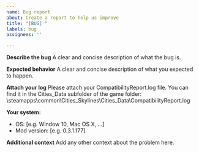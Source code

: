 ```yaml
---
name: Bug report
about: Create a report to help us improve
title: "[BUG] "
labels: bug
assignees: ''

---
```


**Describe the bug**
A clear and concise description of what the bug is.

**Expected behavior**
A clear and concise description of what you expected to happen.

**Attach your log**
Please attach your CompatibilityReport.log file. You can find it in the Cities_Data subfolder of the game folder: 
<Steam folder>\steamapps\common\Cities_Skylines\Cities_Data\CompatibilityReport.log

**Your system:**
 - OS: [e.g. Window 10, Mac OS X, ...]
 - Mod version: [e.g. 0.3.1.177]

**Additional context**
Add any other context about the problem here.
